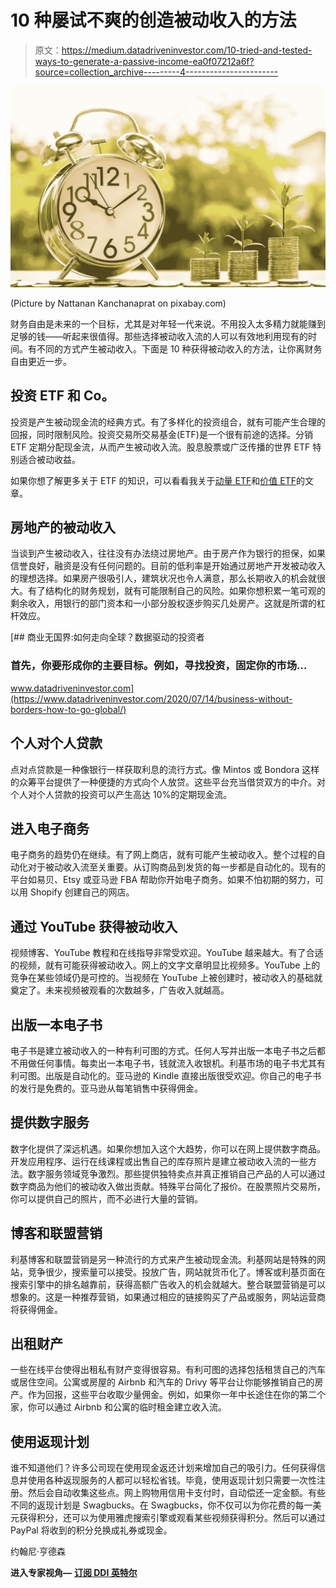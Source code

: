 # 10 种屡试不爽的创造被动收入的方法

> 原文：<https://medium.datadriveninvestor.com/10-tried-and-tested-ways-to-generate-a-passive-income-ea0f07212a6f?source=collection_archive---------4----------------------->

![](img/25f578d27c36e8e3f933441f5245407f.png)

(Picture by Nattanan Kanchanaprat on pixabay.com)

财务自由是未来的一个目标，尤其是对年轻一代来说。不用投入太多精力就能赚到足够的钱——听起来很值得。那些选择被动收入流的人可以有效地利用现有的时间。有不同的方式产生被动收入。下面是 10 种获得被动收入的方法，让你离财务自由更近一步。

## 投资 ETF 和 Co。

投资是产生被动现金流的经典方式。有了多样化的投资组合，就有可能产生合理的回报，同时限制风险。投资交易所交易基金(ETF)是一个很有前途的选择。分销 ETF 定期分配现金流，从而产生被动收入流。股息股票或广泛传播的世界 ETF 特别适合被动收益。

如果你想了解更多关于 ETF 的知识，可以看看我关于[动量 ETF](https://medium.com/makingofamillionaire/how-well-are-momentum-etfs-doing-in-the-crisis-38ef89a91de6)和[价值 ETF](https://medium.com/makingofamillionaire/the-10-best-value-etfs-invest-like-warren-buffett-4727aaccf8a1)的文章。

## 房地产的被动收入

当谈到产生被动收入，往往没有办法绕过房地产。由于房产作为银行的担保，如果信誉良好，融资是没有任何问题的。目前的低利率是开始通过房地产开发被动收入的理想选择。如果房产很吸引人，建筑状况也令人满意，那么长期收入的机会就很大。有了结构化的财务规划，就有可能限制自己的风险。如果你想积累一笔可观的剩余收入，用银行的部门资本和一小部分股权逐步购买几处房产。这就是所谓的杠杆效应。

[](https://www.datadriveninvestor.com/2020/07/14/business-without-borders-how-to-go-global/) [## 商业无国界:如何走向全球？数据驱动的投资者

### 首先，你要形成你的主要目标。例如，寻找投资，固定你的市场…

www.datadriveninvestor.com](https://www.datadriveninvestor.com/2020/07/14/business-without-borders-how-to-go-global/) 

## 个人对个人贷款

点对点贷款是一种像银行一样获取利息的流行方式。像 Mintos 或 Bondora 这样的众筹平台提供了一种便捷的方式向个人放贷。这些平台充当借贷双方的中介。对个人对个人贷款的投资可以产生高达 10%的定期现金流。

## 进入电子商务

电子商务的趋势仍在继续。有了网上商店，就有可能产生被动收入。整个过程的自动化对于被动收入流至关重要。从订购商品到发货的每一步都是自动化的。现有的平台如易贝、Etsy 或亚马逊 FBA 帮助你开始电子商务。如果不怕初期的努力，可以用 Shopify 创建自己的网店。

## 通过 YouTube 获得被动收入

视频博客、YouTube 教程和在线指导非常受欢迎。YouTube 越来越大。有了合适的视频，就有可能获得被动收入。网上的文字文章明显比视频多。YouTube 上的竞争在某些领域仍是可控的。当视频在 YouTube 上被创建时，被动收入的基础就奠定了。未来视频被观看的次数越多，广告收入就越高。

## 出版一本电子书

电子书是建立被动收入的一种有利可图的方式。任何人写并出版一本电子书之后都不用做任何事情。每卖出一本电子书，钱就流入收银机。利基市场的电子书尤其有利可图。出版是自动化的。亚马逊的 Kindle 直接出版很受欢迎。你自己的电子书的发行是免费的。亚马逊从每笔销售中获得佣金。

## 提供数字服务

数字化提供了深远机遇。如果你想加入这个大趋势，你可以在网上提供数字商品。开发应用程序、运行在线课程或出售自己的库存照片是建立被动收入流的一些方法。数字服务领域竞争激烈。那些提供独特卖点并真正推销自己产品的人可以通过数字商品为他们的被动收入做出贡献。特殊平台简化了报价。在股票照片交易所，你可以提供自己的照片，而不必进行大量的营销。

## 博客和联盟营销

利基博客和联盟营销是另一种流行的方式来产生被动现金流。利基网站是特殊的网站，竞争很少，搜索量可以接受。投放广告，网站就货币化了。博客或利基页面在搜索引擎中的排名越靠前，获得高额广告收入的机会就越大。整合联盟营销是可以想象的。这是一种推荐营销，如果通过相应的链接购买了产品或服务，网站运营商将获得佣金。

## 出租财产

一些在线平台使得出租私有财产变得很容易。有利可图的选择包括租赁自己的汽车或居住空间。公寓或房屋的 Airbnb 和汽车的 Drivy 等平台让你能够推销自己的房产。作为回报，这些平台收取少量佣金。例如，如果你一年中长途住在你的第二个家，你可以通过 Airbnb 和公寓的临时租金建立收入流。

## 使用返现计划

谁不知道他们？许多公司现在使用现金返还计划来增加自己的吸引力。任何获得信息并使用各种返现服务的人都可以轻松省钱。毕竟，使用返现计划只需要一次性注册。然后会自动收集这些点。网上购物用信用卡支付时，自动偿还一定金额。有些不同的返现计划是 Swagbucks。在 Swagbucks，你不仅可以为你花费的每一美元获得积分，还可以为使用雅虎搜索引擎或观看某些视频获得积分。然后可以通过 PayPal 将收到的积分兑换成礼券或现金。

约翰尼·亨德森

**进入专家视角—** [**订阅 DDI 英特尔**](https://datadriveninvestor.com/ddi-intel)